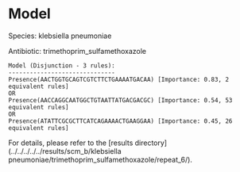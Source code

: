 
# Model

Species: klebsiella pneumoniae

Antibiotic: trimethoprim_sulfamethoxazole

```
Model (Disjunction - 3 rules):
------------------------------
Presence(AACTGGTGCAGTCGTCTTCTGAAAATGACAA) [Importance: 0.83, 2 equivalent rules]
OR
Presence(AACCAGGCAATGGCTGTAATTATGACGACGC) [Importance: 0.54, 53 equivalent rules]
OR
Presence(ATATTCGCGCTTCATCAGAAAACTGAAGGAA) [Importance: 0.45, 26 equivalent rules]

```

For details, please refer to the [results directory](../../../../../results/scm_b/klebsiella pneumoniae/trimethoprim_sulfamethoxazole/repeat_6/).

